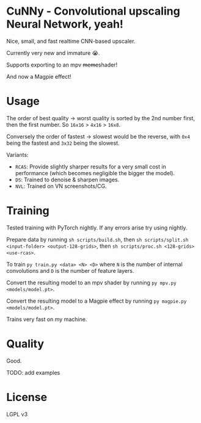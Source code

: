 # CuNNy - Convolutional upscaling Neural Network, yeah!

Nice, small, and fast realtime CNN-based upscaler.

Currently very new and immature 😭.

Supports exporting to an mpv ~~meme~~shader!

And now a Magpie effect!

# Usage

The order of best quality -> worst quality is sorted by the 2nd number first,
then the first number. So `16x16` > `4x16` > `16x8`.

Conversely the order of fastest -> slowest would be the reverse, with `0x4`
being the fastest and `3x32` being the slowest.

Variants:
- `RCAS`: Provide slightly sharper results for a very small cost in performance
   (which becomes negligible the bigger the model).
- `DS`: Trained to denoise & sharpen images.
- `NVL`: Trained on VN screenshots/CG.

# Training

Tested training with PyTorch nightly. If any errors arise try using nightly.

Prepare data by running `sh scripts/build.sh`, then `sh scripts/split.sh
<input-folder> <output-128-grids>`, then `sh scripts/proc.sh <128-grids>
<use-rcas>`.

To train `py train.py <data> <N> <D>` where `N` is the number of internal
convolutions and `D` is the number of feature layers.

Convert the resulting model to an mpv shader by running
`py mpv.py <models/model.pt>`.

Convert the resulting model to a Magpie effect by running
`py magpie.py <models/model.pt>`.

Trains very fast on my machine.

# Quality

Good.

TODO: add examples

# License

LGPL v3
